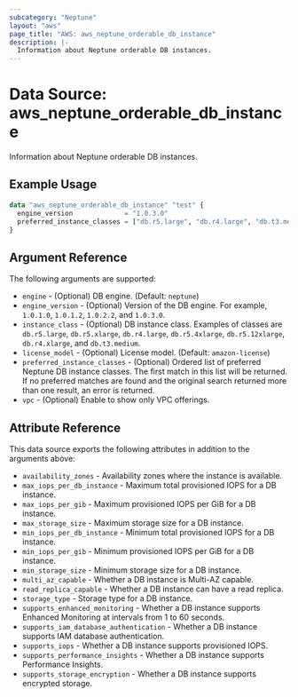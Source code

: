 ```yaml
---
subcategory: "Neptune"
layout: "aws"
page_title: "AWS: aws_neptune_orderable_db_instance"
description: |-
  Information about Neptune orderable DB instances.
---
```


# Data Source: aws_neptune_orderable_db_instance

Information about Neptune orderable DB instances.

## Example Usage

```terraform
data "aws_neptune_orderable_db_instance" "test" {
  engine_version             = "1.0.3.0"
  preferred_instance_classes = ["db.r5.large", "db.r4.large", "db.t3.medium"]
}
```

## Argument Reference

The following arguments are supported:

* `engine` - (Optional) DB engine. (Default: `neptune`)
* `engine_version` - (Optional) Version of the DB engine. For example, `1.0.1.0`, `1.0.1.2`, `1.0.2.2`, and `1.0.3.0`.
* `instance_class` - (Optional) DB instance class. Examples of classes are `db.r5.large`, `db.r5.xlarge`, `db.r4.large`, `db.r5.4xlarge`, `db.r5.12xlarge`, `db.r4.xlarge`, and `db.t3.medium`.
* `license_model` - (Optional) License model. (Default: `amazon-license`)
* `preferred_instance_classes` - (Optional) Ordered list of preferred Neptune DB instance classes. The first match in this list will be returned. If no preferred matches are found and the original search returned more than one result, an error is returned.
* `vpc` - (Optional) Enable to show only VPC offerings.

## Attribute Reference

This data source exports the following attributes in addition to the arguments above:

* `availability_zones` - Availability zones where the instance is available.
* `max_iops_per_db_instance` - Maximum total provisioned IOPS for a DB instance.
* `max_iops_per_gib` - Maximum provisioned IOPS per GiB for a DB instance.
* `max_storage_size` - Maximum storage size for a DB instance.
* `min_iops_per_db_instance` - Minimum total provisioned IOPS for a DB instance.
* `min_iops_per_gib` - Minimum provisioned IOPS per GiB for a DB instance.
* `min_storage_size` - Minimum storage size for a DB instance.
* `multi_az_capable` - Whether a DB instance is Multi-AZ capable.
* `read_replica_capable` - Whether a DB instance can have a read replica.
* `storage_type` - Storage type for a DB instance.
* `supports_enhanced_monitoring` - Whether a DB instance supports Enhanced Monitoring at intervals from 1 to 60 seconds.
* `supports_iam_database_authentication` - Whether a DB instance supports IAM database authentication.
* `supports_iops` - Whether a DB instance supports provisioned IOPS.
* `supports_performance_insights` - Whether a DB instance supports Performance Insights.
* `supports_storage_encryption` - Whether a DB instance supports encrypted storage.
